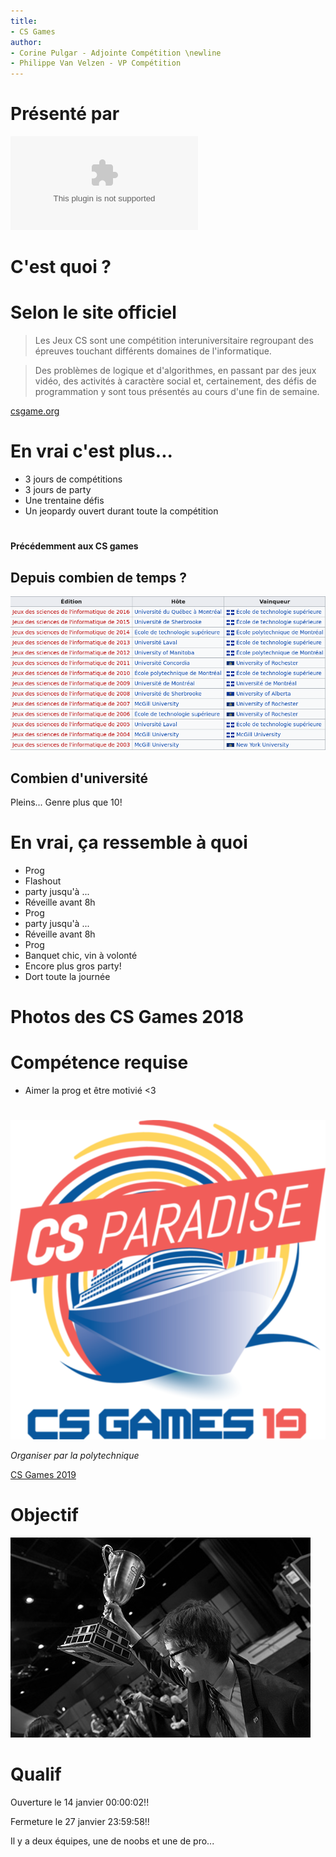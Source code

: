 ```yaml
---
title: 
- CS Games 
author:
- Corine Pulgar - Adjointe Compétition \newline
- Philippe Van Velzen - VP Compétition
---
```


# Présenté par 
![](img/AGEEI_logo2015.eps)


# C'est quoi ?

# Selon le site officiel
> Les Jeux CS sont une compétition interuniversitaire regroupant des épreuves touchant différents domaines de l'informatique.

> Des problèmes de logique et d'algorithmes, en passant par des jeux vidéo, des activités à caractère social et, certainement, 
  des défis de programmation y sont tous présentés au cours d'une fin de semaine.

[csgame.org](http://csgames.org/corpo/fr/)

# En vrai c'est plus...
+ 3 jours de compétitions 
+ 3 jours de party
+ Une trentaine défis
+ Un jeopardy ouvert durant toute la compétition

# 
**Précédemment aux CS games**

## Depuis combien de temps ?
![](img/historique.png)

## Combien d'université
Pleins... Genre plus que 10!

# En vrai, ça ressemble à quoi
+ Prog
+ Flashout
+ party jusqu'à ...
+ Réveille avant 8h
+ Prog
+ party jusqu'à ...
+ Réveille avant 8h
+ Prog
+ Banquet chic, vin à volonté
+ Encore plus gros party!
+ Dort toute la journée

# Photos des CS Games 2018

# Compétence requise
+ Aimer la prog et être motivié <3

#
![](img/cs2019.png)
  
*Organiser par la polytechnique*

[CS Games 2019](http://2019.csgames.org)

# Objectif
![](img/win.jpg)

# Qualif
Ouverture le 14 janvier 00:00:02!!

Fermeture le 27 janvier 23:59:58!!

Il y a deux équipes, une de noobs et une de pro...

